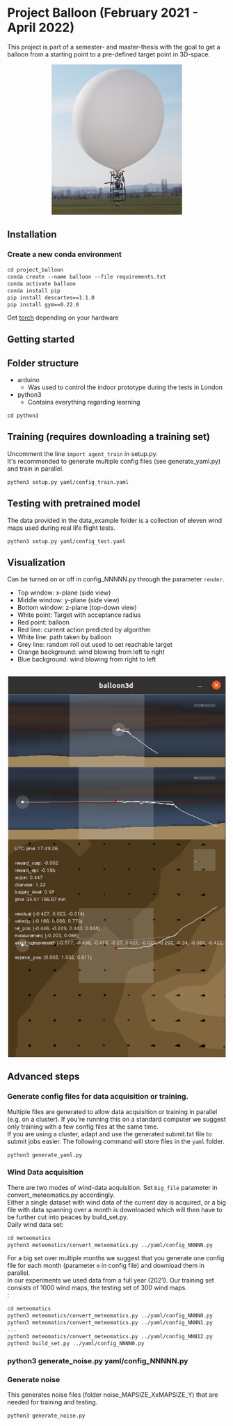 # Project Balloon (February 2021 - April 2022)

This project is part of a semester- and master-thesis with the goal to get a balloon from a starting point to a pre-defined target point in 3D-space.<br />
<p align="center">
<img src="docs/outdoor_prototype.png" alt="outdoor prototype" width="300"/>
</p>


## Installation
### Create a new conda environment
```
cd project_balloon
conda create --name balloon --file requirements.txt
conda activate balloon
conda install pip
pip install descartes==1.1.0
pip install gym==0.22.0
```
Get [torch](https://pytorch.org/get-started/locally/) depending on your hardware

## Getting started
## Folder structure
- arduino
    - Was used to control the indoor prototype during the tests in London
- python3
    - Contains everything regarding learning
```
cd python3
```

## Training (requires downloading a training set)
Uncomment the line ```import agent_train``` in setup.py.<br />
It's recommended to generate multiple config files (see generate_yaml.py) and train in parallel.
```
python3 setup.py yaml/config_train.yaml
```

## Testing with pretrained model
The data provided in the data_example folder is a collection of eleven wind maps used during real life flight tests.<br />
```
python3 setup.py yaml/config_test.yaml
```

## Visualization
Can be turned on or off in config_NNNNN.py through the parameter ```render```.
- Top window: x-plane (side view)
- Middle window: y-plane (side view)
- Bottom window: z-plane (top-down view)
- White point: Target with acceptance radius
- Red point: balloon
- Red line: current action predicted by algorithm
- White line: path taken by balloon
- Grey line: random roll out used to set reachable target
- Orange background: wind blowing from left to right
- Blue background: wind blowing from right to left
<br/><br/>
<p align="center">
<img src="docs/render.png" alt="render" width="500"/>
</p>

## Advanced steps
### Generate config files for data acquisition or training.
Multiple files are generated to allow data acquisition or training in parallel (e.g. on a cluster). If you're running this on a standard computer we suggest only training with a few config files at the same time.<br />
If you are using a cluster, adapt and use the generated submit.txt file to submit jobs easier. The following command will store files in the ```yaml``` folder.
```
python3 generate_yaml.py
```

### Wind Data acquisition
There are two modes of wind-data acquisition. Set ```big_file``` parameter in convert_meteomatics.py accordingly.<br />
Either a single dataset with wind data of the current day is acquired, or a big file with data spanning over a month is downloaded which will then have to be further cut into peaces by build_set.py. <br />
Daily wind data set:
```
cd meteomatics
python3 meteomatics/convert_meteomatics.py ../yaml/config_NNNNN.py
```
For a big set over multiple months we suggest that you generate one config file for each month (parameter ```m``` in config file) and download them in parallel. <br />
In our experiments we used data from a full year (2021). Our training set consists of 1000 wind maps, the testing set of 300 wind maps.<br />:
```
cd meteomatics
python3 meteomatics/convert_meteomatics.py ../yaml/config_NNNN0.py
python3 meteomatics/convert_meteomatics.py ../yaml/config_NNNN1.py
...
python3 meteomatics/convert_meteomatics.py ../yaml/config_NNN12.py
python3 build_set.py ../yaml/config_NNNN0.py
```

### python3 generate_noise.py yaml/config_NNNNN.py
### Generate noise
This generates noise files (folder noise_MAPSIZE_XxMAPSIZE_Y) that are needed for training and testing.
```
python3 generate_noise.py
```